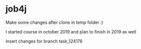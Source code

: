 # job4j

Make some changes after clone in temp folder :)

I started course in october 2019 and plan to finish in 2019 
as well

Insert changes for branch task_124176
